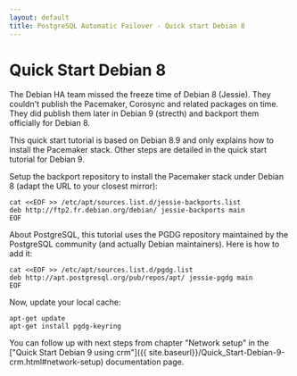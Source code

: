 ```yaml
---
layout: default
title: PostgreSQL Automatic Failover - Quick start Debian 8
---
```


# Quick Start Debian 8

The Debian HA team missed the freeze time of Debian 8 (Jessie). They couldn't
publish the Pacemaker, Corosync and related packages on time. They did publish
them later in Debian 9 (strecth) and backport them officially for Debian 8.

This quick start tutorial is based on Debian 8.9 and only explains how to
install the Pacemaker stack. Other steps are detailed in the quick start
tutorial for Debian 9.

Setup the backport repository to install the Pacemaker stack under Debian 8
(adapt the URL to your closest mirror):

```
cat <<EOF >> /etc/apt/sources.list.d/jessie-backports.list
deb http://ftp2.fr.debian.org/debian/ jessie-backports main
EOF
```

About PostgreSQL, this tutorial uses the PGDG repository maintained by the
PostgreSQL community (and actually Debian maintainers). Here is how to add it:

```
cat <<EOF >> /etc/apt/sources.list.d/pgdg.list
deb http://apt.postgresql.org/pub/repos/apt/ jessie-pgdg main
EOF
```

Now, update your local cache:

```
apt-get update
apt-get install pgdg-keyring
```

You can follow up with next steps from chapter "Network setup" in the
["Quick Start Debian 9 using crm"]({{ site.baseurl}}/Quick_Start-Debian-9-crm.html#network-setup)
documentation page.

